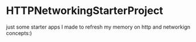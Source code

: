 # HTTPNetworkingStarterProject

just some starter apps I made to refresh my memory on http and networkign concepts:)
